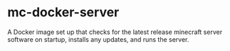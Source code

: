 # mc-docker-server
A Docker image set up that checks for the latest release minecraft server software on startup, installs any updates, and runs the server.
